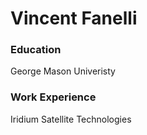 # Vincent Fanelli

### Education
George Mason Univeristy

### Work Experience
Iridium Satellite Technologies
